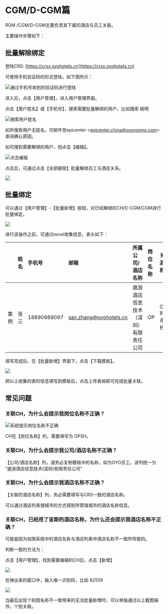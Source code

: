 # CGM/D-CGM篇

RGM /CGM/D-CGM主要负责其下属的酒店与员工关联。

主要操作步骤如下：

## 批量解除绑定

登陆CRS: [https://crsx.oyohotels.cn](https://crsx.oyohotels.cn) 

可使用手机验证码的形式登陆，如下图所示：

![&#x901A;&#x8FC7;&#x624B;&#x673A;&#x53F7;&#x6536;&#x5230;&#x7684;&#x9A8C;&#x8BC1;&#x7801;&#x8FDB;&#x884C;&#x767B;&#x9646;](../../.gitbook/assets/image%20%28272%29.png)

进入后，点击【用户管理】，进入用户管理界面。

点击【用户姓名】或【手机号】，搜索需要批量解绑的用户，比如搜索 姚明 

![&#x641C;&#x7D22;&#x7528;&#x6237;&#x59D3;&#x540D;](../../.gitbook/assets/image%20%28152%29.png)

如所搜索用户无姓名，可邮件至epicenter &lt;epicenter.china@oyorooms.com&gt; 查询确认原因。

如可搜到需要解绑的用户，则点击【编辑】。

![&#x70B9;&#x51FB;&#x7F16;&#x8F91;](../../.gitbook/assets/image%20%28194%29.png)

点击后，可通过点击【全部删除】批量解绑员工与酒店关系。

![](../../.gitbook/assets/image%20%28319%29.png)

## 批量绑定

可以通过【用户管理】-【批量新增】按钮，对已经解绑的CH/D-CGM/CGM进行批量绑定。

![](../../.gitbook/assets/image%20%28139%29.png)

进行该操作之前，可通过excel收集信息，表头如下：

|  | 姓名 | 手机号 | 邮箱 | 所属公司/酒店名称 | 岗位名称 | 关联的酒店名称 | 角色名称 |
| :--- | :--- | :--- | :--- | :--- | :--- | :--- | :--- |
| 案例 | 张三 | 18890989097 | san.zhang@oyohotels.cn | 遨游酒店信息技术（深圳）有限责任公司 | OP | OYO 83294 永乐客栈 | 【OYO】OP |

填写完成后，在【批量新增】界面下，点击【下载模板】。

![](../../.gitbook/assets/image%20%28260%29.png)

把以上收集的表的信息填写到模板后，点击上传表格即可完成批量关联。

## 常见问题

### 关联CH，为什么会提示我岗位名称不正确？

![&#x7CFB;&#x7EDF;&#x63D0;&#x793A;&#x5C97;&#x4F4D;&#x540D;&#x79F0;&#x4E0D;&#x6B63;&#x786E;](../../.gitbook/assets/image%20%28235%29.png)

CH在【岗位名称】列，需要填写为 OPSH。

### 关联CH，为什么会提示我公司/酒店名称不正确？

【公司/酒店名称】列，请务必复制模板中的名称，如为OYO员工，该列统一为 “遨游酒店信息技术\(深圳\)有限责任公司”

### 关联CH，为什么会提示我酒店名称不正确？

【关联的酒店名称】列，务必需要填写与CRS一致的酒店名称。

可以通过酒店列表搜城市的方式得到所管辖城市的酒店名称信息。

### 关联CH，已经用了宙斯的酒店名称，为什么还会提示我酒店名称不正确？

可能是因为权限系统中的酒店名称与酒店列表中酒店名称不一致所导致的。

判断一致的方法为：

点击【用户管理】，找到需要编辑的CH后，点击【新增】

![](../../.gitbook/assets/image%20%28103%29.png)

在弹出来的窗口中，输入唯一识别码，比如 82559

![](../../.gitbook/assets/image%20%28142%29.png)

当最后出现个别因名称不一致带来的无法批量新增时，可以单独通过以上截图操作，个别关联。



